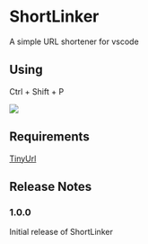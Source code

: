 # ShortLinker 

A simple URL shortener for vscode

## Using

Ctrl + Shift + P

<img src='https://i.imgur.com/H850ZlU.png'>

## Requirements

[TinyUrl](https://www.npmjs.com/package/tinyurl)

## Release Notes


### 1.0.0

Initial release of ShortLinker
